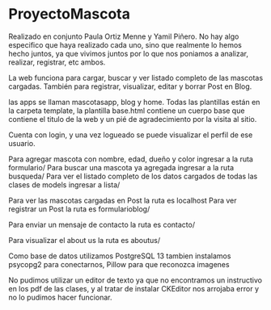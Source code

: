 # ProyectoMascota

Realizado en conjunto Paula Ortiz Menne y Yamil Piñero. No hay algo especifico que haya realizado cada uno, sino que realmente lo hemos hecho juntos, ya que vivimos juntos por lo que nos poniamos a analizar, realizar, registrar, etc ambos.

La web funciona para cargar, buscar y ver listado completo de las mascotas cargadas. También para registrar, visualizar, editar y borrar Post en Blog.

las apps se llaman mascotasapp, blog y home. Todas las plantillas están en la carpeta template,
la plantilla base.html contiene un cuerpo base que contiene el titulo de la web y un pié de agradecimiento por la visita al sitio.

Cuenta con login, y una vez logueado se puede visualizar el perfil de ese usuario.

Para agregar mascota con nombre, edad, dueño y color ingresar a la ruta formulario/
Para buscar una mascota ya agregada ingresar a la ruta busqueda/
Para ver el listado completo de los datos cargados de todas las clases de models ingresar a lista/

Para ver las mascotas cargadas en Post la ruta es localhost
Para ver registrar un Post la ruta es formularioblog/

Para enviar un mensaje de contacto la ruta es contacto/

Para visualizar el about us la ruta es aboutus/

Como base de datos utilizamos PostgreSQL 13
tambien instalamos psycopg2 para conectarnos, Pillow para que reconozca imagenes

No pudimos utilizar un editor de texto ya que no encontramos un instructivo en los pdf de las clases, y al tratar de instalar CKEditor nos arrojaba error y no lo pudimos hacer funcionar.

